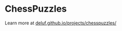 # ChessPuzzles

Learn more at [deluf.github.io/projects/chesspuzzles/](https://deluf.github.io/projects/chesspuzzles/)
